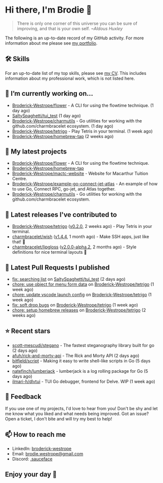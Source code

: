 # Hi there, I'm Brodie 👋

> There is only one corner of this universe you can be sure of improving, and that is your own self. *~Aldous Huxley*

The following is an up-to-date record of my GitHub activity. For more information about me please see [my portfolio](https://www.westrope.dev/).

## 🛠 Skills
For an up-to-date list of my top skills, please see [my CV](./CV/cv.pdf). This includes information about my professional work, which is not listed here.

## 🔭 I’m currently working on...

- [Broderick-Westrope/flower](https://github.com/Broderick-Westrope/flower) - A CLI for using the flowtime technique. (1 day ago)
- [SaltySpaghetti/tui_test](https://github.com/SaltySpaghetti/tui_test) (1 day ago)
- [Broderick-Westrope/charmutils](https://github.com/Broderick-Westrope/charmutils) - Go utilities for working with the github.com/charmbracelet ecosystem. (1 day ago)
- [Broderick-Westrope/tetrigo](https://github.com/Broderick-Westrope/tetrigo) - Play Tetris in your terminal. (1 week ago)
- [Broderick-Westrope/homebrew-tap](https://github.com/Broderick-Westrope/homebrew-tap) (2 weeks ago)

## 🌱 My latest projects

- [Broderick-Westrope/flower](https://github.com/Broderick-Westrope/flower) - A CLI for using the flowtime technique.
- [Broderick-Westrope/homebrew-tap](https://github.com/Broderick-Westrope/homebrew-tap)
- [Broderick-Westrope/mactc-website](https://github.com/Broderick-Westrope/mactc-website) - Website for Macarthur Tuition Centre.
- [Broderick-Westrope/example-go-connect-jet-atlas](https://github.com/Broderick-Westrope/example-go-connect-jet-atlas) - An example of how to use Go, Connect RPC, go-jet, and Atlas together.
- [Broderick-Westrope/charmutils](https://github.com/Broderick-Westrope/charmutils) - Go utilities for working with the github.com/charmbracelet ecosystem.

## 🚀 Latest releases I've contributed to

- [Broderick-Westrope/tetrigo](https://github.com/Broderick-Westrope/tetrigo) ([v0.2.0](https://github.com/Broderick-Westrope/tetrigo/releases/tag/v0.2.0), 2 weeks ago) - Play Tetris in your terminal.
- [charmbracelet/wish](https://github.com/charmbracelet/wish) ([v1.4.4](https://github.com/charmbracelet/wish/releases/tag/v1.4.4), 1 month ago) - Make SSH apps, just like that! 💫
- [charmbracelet/lipgloss](https://github.com/charmbracelet/lipgloss) ([v2.0.0-alpha.2](https://github.com/charmbracelet/lipgloss/releases/tag/v2.0.0-alpha.2), 2 months ago) - Style definitions for nice terminal layouts 👄

## 🔨 Latest Pull Requests I published

- [fix: searching list](https://github.com/SaltySpaghetti/tui_test/pull/1) on [SaltySpaghetti/tui_test](https://github.com/SaltySpaghetti/tui_test) (2 days ago)
- [chore: use object for menu form data](https://github.com/Broderick-Westrope/tetrigo/pull/40) on [Broderick-Westrope/tetrigo](https://github.com/Broderick-Westrope/tetrigo) (1 week ago)
- [chore: update vscode launch config](https://github.com/Broderick-Westrope/tetrigo/pull/39) on [Broderick-Westrope/tetrigo](https://github.com/Broderick-Westrope/tetrigo) (1 week ago)
- [fix: soft drop bugs](https://github.com/Broderick-Westrope/tetrigo/pull/38) on [Broderick-Westrope/tetrigo](https://github.com/Broderick-Westrope/tetrigo) (1 week ago)
- [chore: setup homebrew releases](https://github.com/Broderick-Westrope/tetrigo/pull/37) on [Broderick-Westrope/tetrigo](https://github.com/Broderick-Westrope/tetrigo) (2 weeks ago)

## ⭐ Recent stars

- [scott-mescudi/stegano](https://github.com/scott-mescudi/stegano) - The fastest steganography library built for go (2 days ago)
- [afuh/rick-and-morty-api](https://github.com/afuh/rick-and-morty-api) - The Rick and Morty API (2 days ago)
- [bitfield/script](https://github.com/bitfield/script) - Making it easy to write shell-like scripts in Go (5 days ago)
- [natefinch/lumberjack](https://github.com/natefinch/lumberjack) - lumberjack is a log rolling package for Go (5 days ago)
- [ilmari-h/dlvtui](https://github.com/ilmari-h/dlvtui) - TUI Go debugger, frontend for Delve. WIP (1 week ago)

## 💬 Feedback

If you use one of my projects, I'd love to hear from you! Don't be shy and let me know what you liked and what needs being improved. Got an issue? Open a ticket, I don't bite and will try my best to help!

## 📫 How to reach me
- LinkedIn: [broderick-westrope](https://www.linkedin.com/in/broderick-westrope/)
- Email: [brodie.westrope@gmail.com](mailto:brodie.westrope@gmail.com)
- Discord: [.sauceface](https://discordapp.com/users/.sauceface/)

## Enjoy your day 🤙
